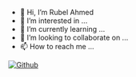 - 👋 Hi, I’m Rubel Ahmed
- 👀 I’m interested in ...
- 🌱 I’m currently learning ...
- 💞️ I’m looking to collaborate on ...
- 📫 How to reach me ...
 
[![Github](https://img.shields.io/github/followers/rubelahme?label=Follow&style=social)](https://github.com/nahidkishore)
